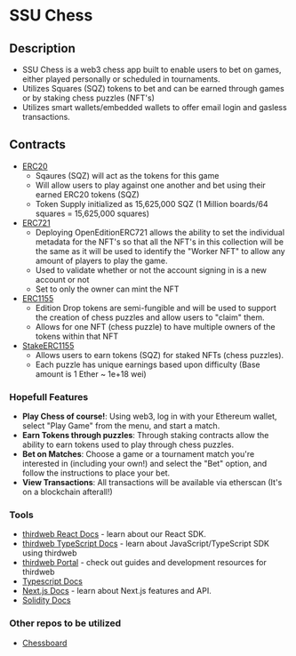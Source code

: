 # SSU Chess

## Description

- SSU Chess is a web3 chess app built to enable users to bet on games, either played personally or scheduled in tournaments.
- Utilizes Squares (SQZ) tokens to bet and can be earned through games or by staking chess puzzles (NFT's)
- Utilizes smart wallets/embedded wallets to offer email login and gasless transactions.

## Contracts

- [ERC20](https://ethereum.org/en/developers/docs/standards/tokens/erc-20/)
  - Sqaures (SQZ) will act as the tokens for this game
  - Will allow users to play against one another and bet using their earned ERC20 tokens (SQZ)
  - Token Supply initialized as 15,625,000 SQZ (1 Million boards/64 squares = 15,625,000 squares) 
- [ERC721](https://ethereum.org/en/developers/docs/standards/tokens/erc-721/)
  - Deploying OpenEditionERC721 allows the ability to set the individual metadata for the NFT's so that all the NFT's in this collection will be the same as it will be used to identify the "Worker NFT" to allow any amount of players to play the game.
  - Used to validate whether or not the account signing in is a new account or not
  - Set to only the owner can mint the NFT
- [ERC1155](https://ethereum.org/en/developers/docs/standards/tokens/erc-1155/Í)
  - Edition Drop tokens are semi-fungible and will be used to support the creation of chess puzzles and allow users to "claim" them.
  - Allows for one NFT (chess puzzle) to have multiple owners of the tokens within that NFT
- [StakeERC1155](https://blog.thirdweb.com/guides/build-an-erc20-staking-smart-contract-web-application/)
  - Allows users to earn tokens (SQZ) for staked NFTs (chess puzzles).
  - Each puzzle has unique earnings based upon difficulty (Base amount is 1 Ether ~ 1e+18 wei)

### Hopefull Features

- **Play Chess of course!**: Using web3, log in with your Ethereum wallet, select "Play Game" from the menu, and start a match.
- **Earn Tokens through puzzles**: Through staking contracts allow the ability to earn tokens used to play through chess puzzles.
- **Bet on Matches**: Choose a game or a tournament match you're interested in (including your own!) and select the "Bet" option, and follow the instructions to place your bet.
- **View Transactions**: All transactions will be available via etherscan (It's on a blockchain afterall!)

### Tools

- [thirdweb React Docs](https://docs.thirdweb.com/react) - learn about our React SDK.
- [thirdweb TypeScript Docs](https://docs.thirdweb.com/typescript) - learn about JavaScript/TypeScript SDK using thirdweb
- [thirdweb Portal](https://docs.thirdweb.com) - check out guides and development resources for thirdweb
- [Typescript Docs](https://www.typescriptlang.org/docs/)
- [Next.js Docs](https://nextjs.org/docs) - learn about Next.js features and API.
- [Solidity Docs](https://docs.soliditylang.org/en/v0.8.25/)

### Other repos to be utilized

- [Chessboard](https://github.com/harrisb002/BetChess)
